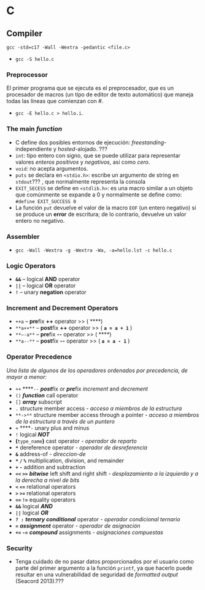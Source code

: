 # C

## Compiler
`gcc -std=c17 -Wall -Wextra -pedantic <file.c>`
- `gcc -S hello.c`


### Preprocessor
El primer programa que se ejecuta es el preprocesador, que es un procesador de macros (un tipo de editor de texto automático) que maneja todas las líneas que comienzan con #.
- `gcc -E hello.c > hello.i`.

### The main *function*
- C define dos posibles entornos de ejecución: *freestanding*-independiente y *hosted*-alojado. ???
- `int`: tipo entero con signo, que se puede utilizar para representar valores *enteros positivos* y *negativos*, así como *cero*.
- `void`: no acepta argumentos.
- `puts` se declara en `<stdio.h>`: escribe un argumento de string en `stdout`??? , que normalmente representa la consola
- `EXIT_SECESS` se define en `<stdlib.h>`: es una macro similar a un objeto que comúnmente se expande a 0 y normalmente se define como: `#define EXIT_SUCCESS 0`
- La función `put` devuelve el valor de la macro `EOF` (un entero negativo) si se produce un **error** de escritura; de lo contrario, devuelve un valor entero no negativo.

### Assembler
- `gcc -Wall -Wextra -g -Wextra -Wa, -a=hello.lst -c hello.c`

### Logic Operators

- **`&&`** – logical **AND** operator
- **`||`** – logical **OR** operator
- **`!`** – unary **negation** operator

### Increment and Decrement Operators

- `++a` – **pre**fix **++** operator >> (  ****)
- `**a++**` – **post**fix **++** operator >> ( **`a = a + 1`** )
- `**—-a**` – **pre**fix **--** operator >> (  ****)
- `**a--**` – **post**fix **--** operator >> ( **`a = a - 1`** )

### Operator Precedence

*Una lista de algunos de los operadores ordenados por precedencia, de mayor a menor:*

- `++` ****`--` ***post***fix or ***pre***fix *increment* and *decrement*
- `()` ***function*** call operator
- `[]` ***array*** subscript
- `.` structure member access *- acceso a miembros de la estructura*
- `**->**` structure member access through a pointer *- acceso a miembros de la estructura a través de un puntero*
- `+` ****`-` unary plus and minus
- `!` logical ***NOT***
- **(**`type_name`**)** cast operator *- operador de reparto*
- **`*`** dereference operator *- operador de desreferencia*
- **`&`** address-of  *- direccion-de*
- **`*` `/` `%`** multiplication, division, and remainder
- **`+` `-`** addition and subtraction
- **`<<` `>>`** ***bitwise*** left shift and right shift *- desplazamiento a la izquierda y a la derecha a nivel de bits*
- **`<` `<=`** relational operators
- **`>` `>=`** relational operators
- **`==` `!=`** equality operators
- **`&&`** logical ***AND***
- **`||`** logical ***OR***
- **`? :`** ***ternary conditional*** operator *- operador condicional ternario*
- **`=`** ***assignment*** operator *- operador de asignación*
- **`+=` `-=`** ***compound*** assignments *- asignaciones compuestas*

### Security
- Tenga cuidado de no pasar datos proporcionados por el usuario como parte del primer argumento a la función `printf`, ya que hacerlo puede resultar en una vulnerabilidad de seguridad de *formatted output* (Seacord 2013).???